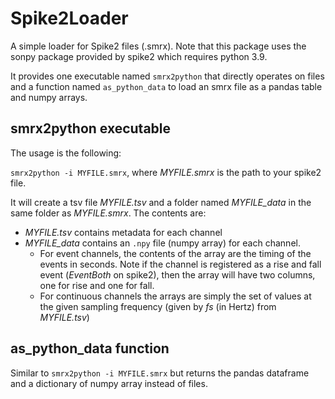 # Spike2Loader

A simple loader for Spike2 files (.smrx). Note that this package uses the sonpy package provided by spike2 which requires python 3.9.

It provides one executable named `smrx2python` that directly operates on files and a function named `as_python_data` to load an smrx file as a pandas table and numpy arrays.


## smrx2python executable

The usage is the following:

`smrx2python -i MYFILE.smrx`, where *MYFILE.smrx* is the path to your spike2 file.

It will create a tsv file *MYFILE.tsv* and a folder named *MYFILE_data* in the same folder as *MYFILE.smrx*. The contents are:
- *MYFILE.tsv* contains metadata for each channel
- *MYFILE_data* contains an `.npy` file (numpy array) for each channel. 
    - For event channels, the contents of the array are the timing of the events in seconds. 
    Note if the channel is registered as a rise and fall event (*EventBoth* on spike2), then the array will have two columns, one for rise and one for fall.
    - For continuous channels the arrays are simply the set of values at the given sampling frequency (given by *fs* (in Hertz) from *MYFILE.tsv*)


## as_python_data function

Similar to `smrx2python -i MYFILE.smrx` but returns the pandas dataframe and a dictionary of numpy array instead of files.